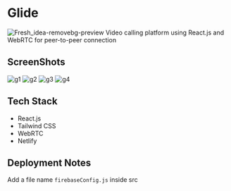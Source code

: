 # Glide
![Fresh_idea-removebg-preview](https://github.com/Debajit-Paul/glide-video-chat/assets/62774980/e6acb967-d15c-468f-929b-1fd4eb3d1210)
Video calling platform using React.js and WebRTC for peer-to-peer connection

## ScreenShots
![g1](https://github.com/Debajit-Paul/glide-video-chat/assets/62774980/7393c5dc-963d-4ce2-984f-73a78d2136f7)
![g2](https://github.com/Debajit-Paul/glide-video-chat/assets/62774980/d2e90ffa-1651-4d4e-b3db-26dfd7d2f193)
![g3](https://github.com/Debajit-Paul/glide-video-chat/assets/62774980/651d59b4-5ba8-423a-8244-a0a341b3e04b)
![g4](https://github.com/Debajit-Paul/glide-video-chat/assets/62774980/f6c247cf-bf10-4cab-8dcf-28aab694a809)

## Tech Stack
* React.js
* Tailwind CSS
* WebRTC
* Netlify

## Deployment Notes

Add a file name ```firebaseConfig.js``` inside src
